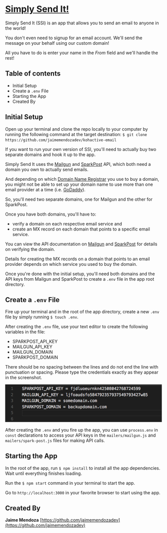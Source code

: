 # [Simply Send It!](https://github.com/jaimemendozadev/kohactive-email)


Simply Send It (SSI) is an app that allows you to send an email to anyone in the  world!

You don't even need to signup for an email account. We'll send the message on your behalf using our custom domain!

All you have to do is enter your name in the <em>From</em> field and we'll handle the rest!

## Table of contents

- Initial Setup
- Create a `.env` File
- Starting the App
- Created By

## Initial Setup

Open up your terminal and clone the repo locally to your computer by running the following command at the target destination: `$ git clone https://github.com/jaimemendozadev/kohactive-email`

If you want to run your own version of SSI, you'll need to actually buy two separate domains and hook it up to the app.

Simply Send It uses the [Mailgun](https://www.mailgun.com/) and [SparkPost](https://www.sparkpost.com/) API, which both need a domain you own to actually send emails.

And depending on which [Domain Name Registrar](https://en.wikipedia.org/wiki/Domain_name_registrar) you use to buy a domain, you might not be able to set up your domain name to use more than one email provider at a time (i.e. [GoDaddy](https://www.godaddy.com/help/add-an-mx-record-19234)).

So, you'll need two separate domains, one for Mailgun and the other for SparkPost. 

Once you have both domains, you'll have to: 

- verify a domain on each respective email service and 
- create an MX record on each domain that points to a specific email service.

You can view the API documentation on [Mailgun](http://mailgun-documentation.readthedocs.io/en/latest/quickstart-sending.html#verify-your-domain) and [SparkPost](https://www.sparkpost.com/docs/getting-started/getting-started-sparkpost/#sending-domain-step-2-verifying-domain-ownership) for details on verifying the domain. 

Details for creating the MX records on a domain that points to an email provider depends on which service you used to buy the domain.

Once you're done with the initial setup, you'll need both domains and the API keys from Mailgun and SparkPost to create a `.env` file in the app root directory.

## Create a `.env` File

Fire up your terminal and in the root of the app directory, create a new `.env` file by simply running `$ touch .env`. 

After creating the `.env` file, use your text editor to create the following variables in the file:

- SPARKPOST_API_KEY
- MAILGUN_API_KEY
- MAILGUN_DOMAIN
- SPARKPOST_DOMAIN

There should be no spacing between the lines and do not end the line with punctuation or spacing. Please type the credentials exactly as they appear in the screenshot. 

  
![.env Screenshot](/img/env-screen-shot.png?raw=true ".env Screenshot ")  

After creating the `.env` and you fire up the app, you can use `process.env` in `const` declarations to access your API keys in the `mailers/mailgun.js` and `mailers/spark-post.js` files for making API calls.   


## Starting the App

In the root of the app, run `$ npm install` to install all the app dependencies. Wait until everything finishes loading.

Run the `$ npm start` command in your terminal to start the app.

Go to `http://localhost:3000` in your favorite browser to start using the app. 

## Created By

**Jaime Mendoza**
[https://github.com/jaimemendozadev](https://github.com/jaimemendozadev)